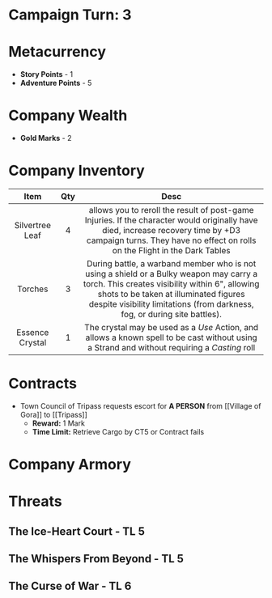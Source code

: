 # Campaign Turn: 3
# Metacurrency
- **Story Points** - 1
- **Adventure Points** - 5
# Company Wealth
- **Gold Marks** - 2

# Company Inventory

|      Item       | Qty |                                                                                                                               Desc                                                                                                                               |
|:---------------:|:---:|:----------------------------------------------------------------------------------------------------------------------------------------------------------------------------------------------------------------------------------------------------------------:|
| Silvertree Leaf |  4  |                         allows you to reroll the result of post-game Injuries. If the character would originally have died, increase recovery time by +D3 campaign turns.  They have no effect on rolls on the Flight in the Dark Tables                         |
|     Torches     |  3  | During battle, a warband member who is not using a shield or a Bulky weapon may carry a torch. This creates visibility within 6", allowing shots to be taken at illuminated figures despite visibility limitations (from darkness, fog, or during site battles). |
| Essence Crystal |  1  | The crystal may be used as a *Use* Action, and allows a known spell to be cast without using a Strand and without requiring a *Casting* roll                                                                                                                                                                                                                                                                 |

# Contracts
- Town Council of Tripass requests escort for **A PERSON** from [[Village of Gora]] to [[Tripass]]
	- **Reward:** 1 Mark
	- **Time Limit:** Retrieve Cargo by CT5 or Contract fails
# Company Armory

# Threats
## The Ice-Heart Court - TL 5
## The Whispers From Beyond - TL 5
## The Curse of War - TL 6